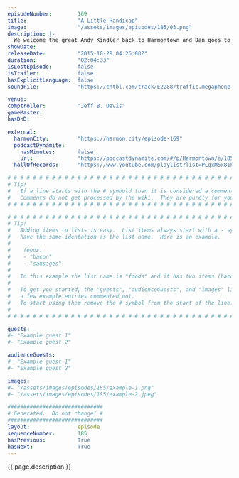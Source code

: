 ```yaml
---
episodeNumber:        169
title:                "A Little Handicap"
image:                "/assets/images/episodes/185/03.png"
description: |-
  We welcome the great Andy Kindler back to Harmontown and Dan goes to the haunted hayride and something incredibly offensive happens.
showDate:             
releaseDate:          "2015-10-28 04:26:00Z"
duration:             "02:04:33"
isLostEpisode:        false
isTrailer:            false
hasExplicitLanguage:  false
soundFile:            "https://chtbl.com/track/E2288/traffic.megaphone.fm/STA1112536018.mp3?updated=1561153550"

venue:                
comptroller:          "Jeff B. Davis"
gameMaster:           
hasDnD:               

external:
  harmonCity:         "https://harmon.city/episode-169"
  podcastDynamite:
    hasMinutes:       false
    url:              "https://podcastdynamite.com/#/p/Harmontown/e/185/169"
  hallOfRecords:      "https://www.youtube.com/playlist?list=PLqxM5x81hNOZoeHDBXIMxHYIFSEuE4oly"

# # # # # # # # # # # # # # # # # # # # # # # # # # # # # # # # # # # # # # # # # # # # #
# Tip!
#   If a line starts with the # symbold then it is considered a comment.
#   Comments do not get processed by the wiki.  They are purely for your information.
# # # # # # # # # # # # # # # # # # # # # # # # # # # # # # # # # # # # # # # # # # # # #

# # # # # # # # # # # # # # # # # # # # # # # # # # # # # # # # # # # # # # # # # # # # #
# Tip!
#   Adding items to lists is easy.  List items always start with a - symbol and have
#   have the same identation as the list name.  Here is an example.
#
#    foods:
#    - "bacon"
#    - "sausages"
#
#   In this example the list name is "foods" and it has two items (bacon, and sausages).
#
#   To get you started, the "guests", "audienceGuests", and "images" lists below have
#   a few example entries commented out.
#   To start using them remove the # symbol from the start of the line.
#
# # # # # # # # # # # # # # # # # # # # # # # # # # # # # # # # # # # # # # # # # # # # #

guests:
#- "Example guest 1"
#- "Example guest 2"

audienceGuests:
#- "Example guest 1"
#- "Example guest 2"

images:
#- "/assets/images/episodes/185/example-1.png"
#- "/assets/images/episodes/185/example-2.jpeg"

##############################
# Generated.  Do not change! #
##############################
layout:               episode
sequenceNumber:       185
hasPrevious:          True
hasNext:              True
---
```


<!-- The episode description will be rendered here -->
{{ page.description }}

<!-- Add your content BELOW here -->
<!-- vvvvvvvvvvvvvvvvvvvvvvvvvvv -->




<!-- ^^^^^^^^^^^^^^^^^^^^^^^^^^^ -->
<!-- Add your content ABOVE here -->

<!-- The episode gallery will be rendered here -->
